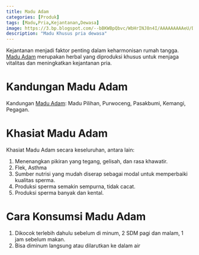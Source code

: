 ```yaml
---
title: Madu Adam
categories: [Produk]
tags: [Madu,Pria,Kejantanan,Dewasa]
image: https://3.bp.blogspot.com/--bBKWBpQbvc/WbHrINJ8n4I/AAAAAAAAAeU/Do6AZcqjKRAXV0OPzKZGQbIoEIFDIY3VgCKgBGAs/s1600/madu-adam.png
description: "Madu Khusus pria dewasa"
---
```


<div class="paraph">Kejantanan menjadi faktor penting dalam keharmonisan rumah tangga. <a href="/posts/madu-adam-0ru" title="Madu Adam Attaubah">Madu Adam</a> merupakan herbal yang diproduksi khusus untuk menjaga vitalitas dan meningkatkan kejantanan pria.</div>

<h1>Kandungan Madu Adam</h1>

<div class="paraph">Kandungan <a href="/posts/madu-adam-0ru" title="Madu Adam Attaubah">Madu Adam</a>: Madu Pilihan, Purwoceng, Pasakbumi, Kemangi, Pegagan.</div>

<h1>Khasiat Madu Adam</h1>

<div class="paraph">Khasiat Madu Adam secara keseluruhan, antara lain:</div>

<ol><li>Menenangkan pikiran yang tegang, gelisah, dan rasa khawatir.</li>
<li>Flek, Asthma</li>
<li>Sumber nutrisi yang mudah diserap sebagai modal untuk memperbaiki kualitas sperma.</li>
<li>Produksi sperma semakin sempurna, tidak cacat.</li>
<li>Produksi sperma banyak dan kental.</li></ol>

<h1>Cara Konsumsi Madu Adam</h1>

<ol><li>Dikocok terlebih dahulu sebelum di minum, 2 SDM pagi dan malam, 1 jam sebelum makan.</li>
<li>Bisa diminum langsung atau dilarutkan ke dalam air</li></ol>